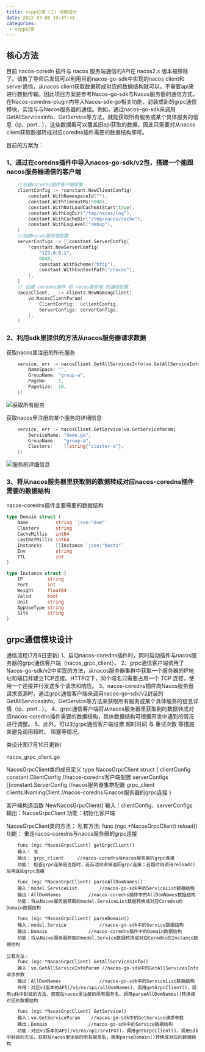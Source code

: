 ```yaml
---
title: ospp记录（三）详细设计
date: 2022-07-06 19:47:43
categories: 
 - ospp记录
---
```

## 核心方法

目前 nacos-coredn 插件与 nacos 服务端通信的API在 nacos2.x 版本被移除了。请教了导师后发现可以利用目前nacos-go-sdk中实现的nacos client和server通信，从nacos client获取数据转成对应的数据结构就可以，不需要api来进行数据传输。因此项目方案是参考Nacos-go-sdk与Nacos服务器的通信方式，在Nacos-coredns-plugin内导入Nacos-sdk-go相关功能，封装成新的grpc通信模块，实现与与Nacos服务器的通信。例如，通过nacos-go-sdk来调用GetAllServicesInfo、GetService等方法，就能获取所有服务或某个具体服务的信息（ip、port...），这些数据看可以覆盖旧api获取的数据，因此只需要对从nacos client获取数据转成对应coredns插件需要的数据结构即可。

目前的方案为：

### 1、通过在coredns插件中导入nacos-go-sdk/v2包，搭建一个能跟nacos服务器通信的客户端

``` go
    //创建coredns插件客户端配置
    clientConfig := *constant.NewClientConfig(
		constant.WithNamespaceId(""), 
		constant.WithTimeoutMs(5000),
		constant.WithNotLoadCacheAtStart(true),
		constant.WithLogDir("/tmp/nacos/log"),
		constant.WithCacheDir("/tmp/nacos/cache"),
		constant.WithLogLevel("debug"),
	)
	//创建nacos服务端配置
	serverConfigs := []constant.ServerConfig{
		*constant.NewServerConfig(
			"127.0.0.1",
			8848,
			constant.WithScheme("http"),
			constant.WithContextPath("/nacos"),
		),
	}
	// 创建 coredns插件 和 nacos服务端 的通信配置
	nacosClient, _ := clients.NewNamingClient(
		vo.NacosClientParam{
			ClientConfig:  &clientConfig,
			ServerConfigs: serverConfigs,
		},
	)
```

### 2、利用sdk里提供的方法从nacos服务器请求数据

获取nacos里注册的所有服务
``` go
    service, err := nacosClient.GetAllServicesInfo(vo.GetAllServiceInfoParam{
        NameSpace: "",        
        GroupName: "group-a",
        PageNo:    1,
        PageSize:  10,
    })
```
![获取所有服务](/img/plugin-details/getAllService.png)


获取nacos里注册的某个服务的详细信息
``` go
    service, err := nacosClient.GetService(vo.GetServiceParam{
		ServiceName: "demo.go",
		GroupName:   "group-a",
		Clusters:    []string{"cluster-a"},
	})
```
![服务的详细信息](/img/plugin-details/getService.png)


### 3、将从nacos服务器里获取到的数据转成对应nacos-coredns插件需要的数据结构

nacos-coredns插件主要需要的数据结构
``` go
type Domain struct {
	Name          string `json:"dom"`
	Clusters      string
	CacheMillis   int64
	LastRefMillis int64
	Instances     []Instance `json:"hosts"`
	Env           string
	TTL           int
}

type Instance struct {
	IP         string
	Port       int
	Weight     float64
	Valid      bool
	Unit       string
	AppUseType string
	Site       string
}
```

## grpc通信模块设计
通信流程(7月6日更新)
1、启动nacos-coredns插件时，同时启动插件与nacos服务器的grpc通信客户端（nacos_grpc_client）。 
2、grpc通信客户端调用了Nacos-go-sdk/v2中实现的方法，从nacos服务器集群中获取一个服务器的IP地址和端口并建立TCP连接。HTTP/2下，同个域名只需要占用一个 TCP 连接，使用一个连接并行发送多个请求和响应。 
3、nacos-coredns插件向Nacos服务器请求资源时，通过grpc通信客户端来调用nacos-go-sdk/v2封装的GetAllServicesInfo、GetService等方法来获取所有服务或某个具体服务的信息详情（ip、port...）。
4、grpc通信客户端将从nacos服务器里获取到的数据转成对应nacos-coredns插件需要的数据结构，具体数据结构可根据开发中遇到的情况进行调整。
5、此外，可以对grpc通信客户端设置 超时时间 与 重试次数 等措施来避免调用超时、 阻塞等情况。


类设计图(7月10日更新)

nacos_grpc_client.go

NacosGrpcClient类的成员定义
type NacosGrpcClient struct {
	clientConfig      constant.ClientConfig 	//nacos-coredns客户端配置
	serverConfigs     []constant.ServerConfig 	//nacos服务器集群配置
	grpc_client       clients.INamingClient		//nacos-coredns与nacos服务器的grpc连接
}

客户端构造函数
NewNacosGrpcClient()
输入：clientConfig、serverConfigs 
输出：NacosGrpcClient
功能：初始化客户端

NacosGrpcClient类的方法：
	私有方法:
		func (ngc *NacosGrpcClient) reload() 
		功能： 重连nacos-coredns与nacos服务器的grpc连接

		func (ngc *NacosGrpcClient) getGrpcClient()  
		输入： 无
		输出： grpc_client 	//nacos-coredns与nacos服务器的grpc连接
		功能： 检查grpc连接是否超时，若存活则直接返回grpc连接；若超时则调用reload()后再返回grpc连接

		func (ngc *NacosGrpcClient) parseAllDomNames()					
		输入：model.ServiceList		//nacos-go-sdk中的ServiceList数据结构
		输出：AllDomNames			//nacos-coredns插件中的AllDomNames数据结构
		功能：将从Nacos服务器获取的model.ServiceList数据转换成对应Coredns的Domain数据结构

		func (ngc *NacosGrpcClient) parseDomain() 					
		输入：model.Service			//nacos-go-sdk中的Service数据结构
		输出：Domain				//nacos-coredns插件中的Domain数据结构
		功能：将从Nacos服务器获取的model.Service数据转换成对应Coredns的Instance数据结构

	公有方法：
		func (ngc *NacosGrpcClient) GetAllServicesInfo() 	
		输入：vo.GetAllServiceInfoParam //nacos-go-sdk中的GetAllServicesInfo请求参数
		输出：AllDomNames				//nacos-go-sdk中的ServiceList数据结构
		作用：对应v1版本的API(/v1/ns/api/allDomNames)，调用getGrpcClient()，调用sdk中封装的方法，获取在nacos里注册的所有服务名，调用parseAllDomNames()转换成对应的数据结构

		func (ngc *NacosGrpcClient) GetService() 					
		输入：vo.GetServiceParam    //nacos-go-sdk中的GetService请求参数
		输出：Domain				//nacos-go-sdk中的Service数据结构
		功能：对应v1版本的API(/v1/ns/api/srvIPXT)，调用getGrpcClient()，调用sdk中封装的方法，获取在nacos里注册的所有服务名，调用parseDomain()转换成对应的数据结构